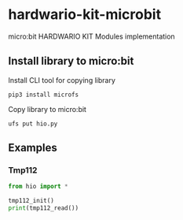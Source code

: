 # hardwario-kit-microbit
micro:bit HARDWARIO KIT Modules implementation

## Install library to micro:bit
Install CLI tool for copying library

    pip3 install microfs

Copy library to micro:bit

    ufs put hio.py

## Examples

### Tmp112

```python
from hio import *

tmp112_init()
print(tmp112_read())
```

